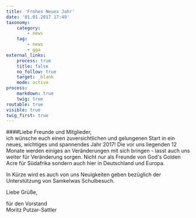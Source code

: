 ```yaml
---
title: 'Frohes Neues Jahr'
date: '01.01.2017 17:49'
taxonomy:
    category:
        - news
    tag:
        - news
        - gga
external_links:
    process: true
    title: false
    no_follow: true
    target: _blank
    mode: active
process:
    markdown: true
    twig: true
routable: true
visible: true
twig_first: true
---
```


####Liebe Freunde und Mitglieder,   
ich wünsche euch einen zuversichtlichen und gelungenen Start in ein neues, wichtiges und spannendes Jahr 2017! Die vor uns liegenden 12 Monate werden einiges an Veränderungen mit sich bringen - lasst auch uns weiter für Veränderung sorgen. Nicht nur als Freunde von God's Golden Acre für Südafrika sondern auch hier in Deutschland und Europa.

In Kürze wird es auch von uns Neuigkeiten geben bezüglich der Unterstützung von Samkelwas Schulbesuch.

Liebe Grüße,   

für den Vorstand   
Moritz Putzar-Sattler